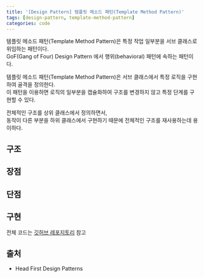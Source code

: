 ```yaml
---
title: '[Design Pattern] 템플릿 메소드 패턴(Template Method Pattern)'
tags: [design-pattern, template-method-pattern]
categories: code
---
```


템플릿 메소드 패턴(Template Method Pattern)은 특정 작업 일부분을 서브 클래스로 위임하는 패턴이다.  
GoF(Gang of Four) Design Pattern 에서 행위(behavioral) 패턴에 속하는 패턴이다.

<!--more-->

템플릿 메소드 패턴(Template Method Pattern)은 서브 클래스에서 특정 로직을 구현하여 골격을 정의한다.  
이 패턴을 이용하면 로직의 일부분을 캡슐화하여 구조를 변경하지 않고 특정 단계를 구현할 수 있다.  

전체적인 구조를 상위 클래스에서 정의하면서,   
동작이 다른 부분을 하위 클래스에서 구현하기 때문에 전체적인 구조를 재사용하는데 용이하다.

## 구조 


## 장점


## 단점

## 구현


전체 코드는 [깃허브 레포지토리](https://github.com/devyonghee/design-pattern-java/tree/master/templatemethod) 참고

## 출처

- Head First Design Patterns
